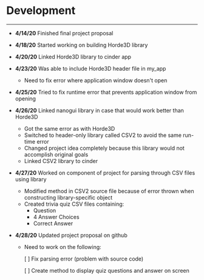 # Development

---
 - **4/14/20** Finished final project proposal
 
 - **4/18/20** Started working on building Horde3D library
 
 - **4/20/20** Linked Horde3D library to cinder app
 
 - **4/23/20** Was able to include Horde3D header file in my_app
    - Need to fix error where application window doesn't open
    
 - **4/25/20** Tried to fix runtime error that prevents application window from opening
    
 - **4/26/20** Linked nanogui library in case that would work better than Horde3D
    - Got the same error as with Horde3D
    - Switched to header-only library called CSV2 to avoid the same run-time error
    - Changed project idea completely because this library would not accomplish original goals
    - Linked CSV2 library to cinder
    
 - **4/27/20** Worked on component of project for parsing through CSV files using library
    - Modified method in CSV2 source file because of error thrown when constructing library-specific object
    - Created trivia quiz CSV files containing:
        - Question
        - 4 Answer Choices
        - Correct Answer
        
 - **4/28/20** Updated project proposal on github
    - Need to work on the following:
 
        [ ] Fix parsing error (problem with source code)
        
        [ ] Create method to display quiz questions and answer on screen